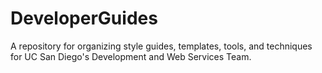 # DeveloperGuides
A repository for organizing style guides, templates, tools, and techniques for UC San Diego's Development and Web Services Team.
